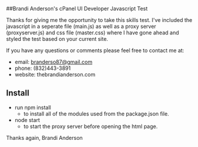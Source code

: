 ##Brandi Anderson's cPanel UI Developer Javascript Test

Thanks for giving me the opportunity to take this skills test. I've included the javascript in a seperate file (main.js) as well as a proxy server (proxyserver.js) and css file (master.css) where I have gone ahead and styled the test based on your current site.

If you have any questions or comments please feel free to contact me at:

* email: branderso87@gmail.com
* phone: (832)443-3891
* website: thebrandianderson.com

## Install

* run npm install
  - to install all of the modules used from the package.json file.
* node start
  - to start the proxy server before opening the html page.

Thanks again,
Brandi Anderson
